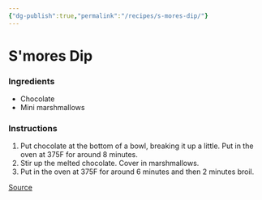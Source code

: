 ```yaml
---
{"dg-publish":true,"permalink":"/recipes/s-mores-dip/"}
---
```


# S'mores Dip
### Ingredients
- Chocolate
- Mini marshmallows
### Instructions
1. Put chocolate at the bottom of a bowl, breaking it up a little. Put in the oven at 375F for around 8 minutes. 
2. Stir up the melted chocolate. Cover in marshmallows. 
3. Put in the oven at 375F for around 6 minutes and then 2 minutes broil. 

[Source](https://www.instagram.com/reel/C7Uoe3gu2nr/?utm_source=ig_web_copy_link&igsh=MzRlODBiNWFlZA==) 